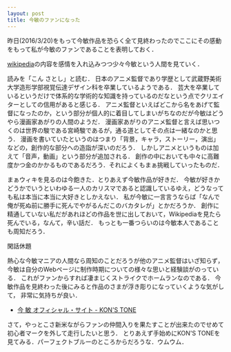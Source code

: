 ```yaml
---
layout: post
title: 今敏のファンになった
---
```


昨日(2016/3/20)をもって今敏作品を恐らく全て見終わったのでここにその感動をもって私が今敏のファンであることを表明しておく．

[wikipedia](https://ja.wikipedia.org/wiki/%E4%BB%8A%E6%95%8F)の内容を感情を入れ込みつつ少々今敏という人間を見ていく．

読みを「こん さとし」と読む．
日本のアニメ監督であり学歴として武蔵野美術大学造形学部視覚伝達デザイン科を卒業しているようである．
芸大を卒業しているというだけで体系的な学術的な知識を持っているのだなという点でクリエイターとしての信用があると感じる．
アニメ監督といえばどこから名をあげて監督になったのか，という部分が個人的に着目してしまいがちなのだが今敏はどうやら漫画家あがりの人間のようだ．
漫画家あがりのアニメ監督と言えば思いつくのは世界の駿である宮崎駿であるが，通る道としてその点は一緒なのかと思う．
漫画を書いていたというのはつまり「背景，キャラ，ストーリー，演出」などの，創作的な部分への造詣が深いのだろう．
しかしアニメというものは加えて「音声，動画」という部分が追加される．
創作の中においても中々に高難度かつ金のかかるものであるだろう．それによくもまぁ挑戦していったものだ．

まぁウィキを見るのは今飽きた．とりあえず今敏作品が好きだ．
今敏が好きかどうかでいうといわゆる一人のカリスマであると認識しているゆえ，どうなっても私は本当に本当に大好きとしかえない．
私が今敏に一言言うならば「なんで俺が死ぬ前に勝手に死んでやがるんだこのバカタレが」とかだろうか．
創作に精通していない私だがあれほどの作品を世に出しておいて，Wikipediaを見たら死んでいる，なんて，辛い話だ．
もっとも一番つらいのは今敏本人であることも周知だろう．


閑話休題


熱心な今敏マニアの人間なら周知のことだろうが他のアニメ監督はいざ知らず，
今敏は自分のWebページに制作時期についての様々な思いと経験談がのっている．
これがファンからすれば凄まじくストライクでホームランなのである．
今敏作品を見終わった後にみると作品のさまが浮き彫りになっていくような気がして，
非常に気持ちが良い．

- [今 敏 オフィシャル・サイト - KON'S TONE](http://konstone.s-kon.net/)

さて，やっとこさ新米ながらファンの仲間入りを果たすことが出来たのでせめて初心者マークを外して走行したいと思う．
とりあえず手始めにKON'S TONEを見てみる．パーフェクトブルーのところからだろうな．ウムウム．

